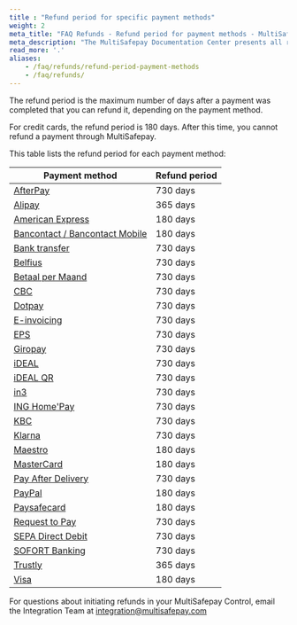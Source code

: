 ```yaml
---
title : "Refund period for specific payment methods"
weight: 2
meta_title: "FAQ Refunds - Refund period for payment methods - MultiSafepay Docs"
meta_description: "The MultiSafepay Documentation Center presents all relevant information about our Plugins and API. You can also find support pages for payment methods, tools and general questions as well as the contact details of our Support and Integration Teams."
read_more: '.'
aliases:
    - /faq/refunds/refund-period-payment-methods
    - /faq/refunds/
---
```


The refund period is the maximum number of days after a payment was completed that you can refund it, depending on the payment method. 

For credit cards, the refund period is 180 days. After this time, you cannot refund a payment through MultiSafepay.

This table lists the refund period for each payment method:

| Payment method   | Refund period  |
| --------- | ------------------------ |
| [AfterPay](/payment-methods/billing-suite/afterpay/) | 730 days |
| [Alipay](/payment-methods/wallet/alipay/) | 365 days |
| [American Express](/payment-methods/credit-and-debit-cards/american-express/) | 180 days |
| [Bancontact / Bancontact Mobile](/payment-methods/banks/bancontact/) | 180 days |
| [Bank transfer](/payment-methods/banks/bank-transfer/) | 730 days |
| [Belfius](/payment-methods/banks/belfius/) | 730 days |
| [Betaal per Maand](/payment-methods/billing-suite/betaalpermaand/) | 730 days |
| [CBC](/payment-methods/banks/cbc/) | 730 days |
| [Dotpay](/payment-methods/banks/dotpay/) | 730 days |
| [E-invoicing](/payment-methods/billing-suite/e-invoicing/) | 730 days |
| [EPS](/payment-methods/banks/eps/) | 730 days |
| [Giropay](/payment-methods/banks/giropay/) | 730 days |
| [iDEAL](/payment-methods/banks/ideal/) | 730 days |
| [iDEAL QR](/payment-methods/banks/idealqr/) | 730 days |
| [in3](/payment-methods/billing-suite/in3/) | 730 days |
| [ING Home'Pay](/payment-methods/banks/ing-home-pay/) | 730 days |
| [KBC](/payment-methods/banks/kbc/) | 730 days |
| [Klarna](/payment-methods/billing-suite/klarna/) | 730 days |
| [Maestro](/payment-methods/credit-and-debit-cards/maestro/) | 180 days |
| [MasterCard](/payment-methods/credit-and-debit-cards/mastercard/) | 180 days |
| [Pay After Delivery](/payment-methods/billing-suite/pay-after-delivery/) | 730 days |
| [PayPal](/payment-methods/wallet/paypal/) | 180 days |
| [Paysafecard](/payment-methods/prepaid-cards/paysafecard/) | 180 days |
| [Request to Pay](/payment-methods/banks/request-to-pay/) | 730 days |
| [SEPA Direct Debit](/payment-methods/banks/sepa-direct-debit/) | 730 days |
| [SOFORT Banking](/payment-methods/banks/sofort-banking/) | 730 days |
| [Trustly](/payment-methods/banks/trustly/) | 365 days |
| [Visa](/payment-methods/credit-and-debit-cards/visa/) | 180 days |

For questions about initiating refunds in your MultiSafepay Control, email the Integration Team at <integration@multisafepay.com>
